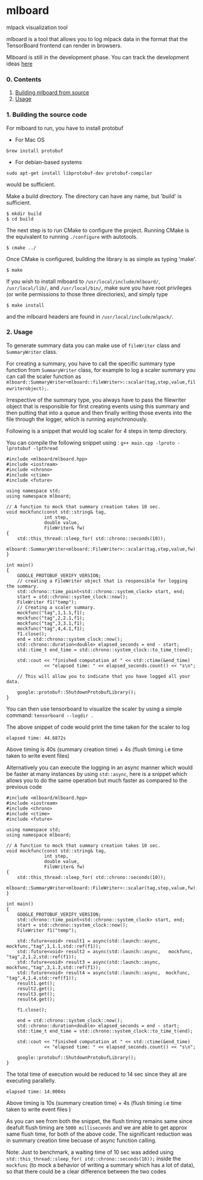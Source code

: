 # mlboard
mlpack visualization tool

mlboard is a tool that allows you to log mlpack data in the format that the TensorBoard frontend can render in browsers.

Mlboard is still in the development phase. You can track the development ideas [here](https://www.mlpack.org/gsocblog/Jeffin2020CBP.html)

### 0. Contents

  1. [Building mlboard from source](#1-building-mlboard-from-source)
  2. [Usage](#2-usage)

### 1. Building the source code 

For mlboard to run, you have to install protobuf

- For Mac OS 

`brew install protobuf`

- For debian-based systems

`sudo apt-get install libprotobuf-dev protobuf-compiler`

would be sufficient. 

Make a build directory.  The directory can have any name, but 'build' is
sufficient.

    $ mkdir build
    $ cd build

The next step is to run CMake to configure the project.  Running CMake is the
equivalent to running `./configure` with autotools. 

    $ cmake ../

Once CMake is configured, building the library is as simple as typing 'make'.

    $ make

If you wish to install mlboard to `/usr/local/include/mlboard/`, `/usr/local/lib/`,
and `/usr/local/bin/`, make sure you have root privileges (or write permissions 
to those three directories), and simply type

    $ make install

and the mlboard headers are found in `/usr/local/include/mlpack/`.

### 2. Usage

To generate summary data you can make use of `fileWriter` class and `SummaryWriter` class.

For creating a summary, you have to call the specific summary type function from `SummaryWriter` class, for example to log a scaler summary you can call the scaler function as `mlboard::SummaryWriter<mlboard::fileWriter>::scalar(tag,step,value,filewriterobject);`. 

Irrespective of the summary type, you always have to pass the filewriter object that is responsible for first creating events using this summary and then putting that into a queue and then finally writing those events into the file through the logger, which is running asynchronously.

Following is a snippet that would log scaler for 4 steps in temp directory.

You can compile the following snippet using : `g++ main.cpp -lproto -lprotobuf -lpthread` 

```
#include <mlboard/mlboard.hpp>
#include <iostream>
#include <chrono> 
#include <ctime> 
#include <future>

using namespace std;
using namespace mlboard;

// A function to mock that summary creation takes 10 sec.
void mockfunc(const std::string& tag,
              int step,
              double value,
              FileWriter& fw)
{
    std::this_thread::sleep_for( std::chrono::seconds(10));
    mlboard::SummaryWriter<mlboard::FileWriter>::scalar(tag,step,value,fw);
}

int main()
{
    GOOGLE_PROTOBUF_VERIFY_VERSION;
    // creating a FileWriter object that is responsible for logging the summary.
    std::chrono::time_point<std::chrono::system_clock> start, end; 
    start = std::chrono::system_clock::now(); 
    FileWriter f1("temp");
    // Creating a scaler summary.
    mockfunc("tag",1,1.1,f1);
    mockfunc("tag",2,2.1,f1);
    mockfunc("tag",3,3.1,f1);
    mockfunc("tag",4,4.1,f1);
    f1.close();
    end = std::chrono::system_clock::now(); 
    std::chrono::duration<double> elapsed_seconds = end - start; 
    std::time_t end_time = std::chrono::system_clock::to_time_t(end); 
  
    std::cout << "finished computation at " << std::ctime(&end_time) 
              << "elapsed time: " << elapsed_seconds.count() << "s\n"; 

    // This will allow you to indicate that you have logged all your data.

    google::protobuf::ShutdownProtobufLibrary();
}
```

You can then use tensorboard to visualize the scaler by using a simple command: `tensorboard --logdir .`

The above snippet of code would print the time taken for the scaler to log

```
elapsed time: 44.6872s
```

Above timing is 40s (summary creation time) + 4s (flush timing i.e time taken to write event files)

Alternatively you can execute the logging in an async manner which would be faster at many instances by using `std::async`, here is a snippet which allows you to do the same operation but much faster as compared to the previous code

```
#include <mlboard/mlboard.hpp>
#include <iostream>
#include <chrono> 
#include <ctime> 
#include <future>

using namespace std;
using namespace mlboard;

// A function to mock that summary creation takes 10 sec.
void mockfunc(const std::string& tag,
              int step,
              double value,
              FileWriter& fw)
{
    std::this_thread::sleep_for( std::chrono::seconds(10));
    mlboard::SummaryWriter<mlboard::FileWriter>::scalar(tag,step,value,fw);
}

int main()
{
    GOOGLE_PROTOBUF_VERIFY_VERSION;
    std::chrono::time_point<std::chrono::system_clock> start, end; 
    start = std::chrono::system_clock::now(); 
    FileWriter f1("temp");

    std::future<void> result1 = async(std::launch::async,   mockfunc,"tag",1,1.1,std::ref(f1));
    std::future<void> result2 = async(std::launch::async,   mockfunc, "tag",2,1.2,std::ref(f1));
    std::future<void> result3 = async(std::launch::async,   mockfunc,"tag",3,1.3,std::ref(f1));
    std::future<void> result4 = async(std::launch::async,  mockfunc, "tag",4,1.4,std::ref(f1));
    result1.get();
    result2.get();
    result3.get();
    result4.get();

    f1.close();  

    end = std::chrono::system_clock::now(); 
    std::chrono::duration<double> elapsed_seconds = end - start; 
    std::time_t end_time = std::chrono::system_clock::to_time_t(end); 
  
    std::cout << "finished computation at " << std::ctime(&end_time) 
              << "elapsed time: " << elapsed_seconds.count() << "s\n"; 

    google::protobuf::ShutdownProtobufLibrary();
}

```

The total time of execution would be reduced to 14 sec since they all are executing parallelly.

```
elapsed time: 14.0004s
```

Above timing is 10s (summary creation time) + 4s (flush timing i.e time taken to write event files )

As you can see from both the snippet, the flush timing remains same since deafult flush timing are `5000 milliseconds` and we are able to get approx same flush time, for both of the above code. The significant reduction was in summary creation time becuase of async function calling.

Note: Just to benchmark, a waiting time of 10 sec was added using `std::this_thread::sleep_for( std::chrono::seconds(10));` inside the `mockfunc` (to mock a behavior of writing a summary which has a lot of data), so that there could be a clear difference between the two codes 

